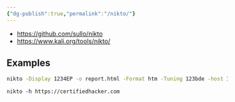 ```yaml
---
{"dg-publish":true,"permalink":"/nikto/"}
---
```



- https://github.com/sullo/nikto
- https://www.kali.org/tools/nikto/



## Examples

```bash
nikto -Display 1234EP -o report.html -Format htm -Tuning 123bde -host 192.168.0.106
```

```
nikto -h https://certifiedhacker.com
```
